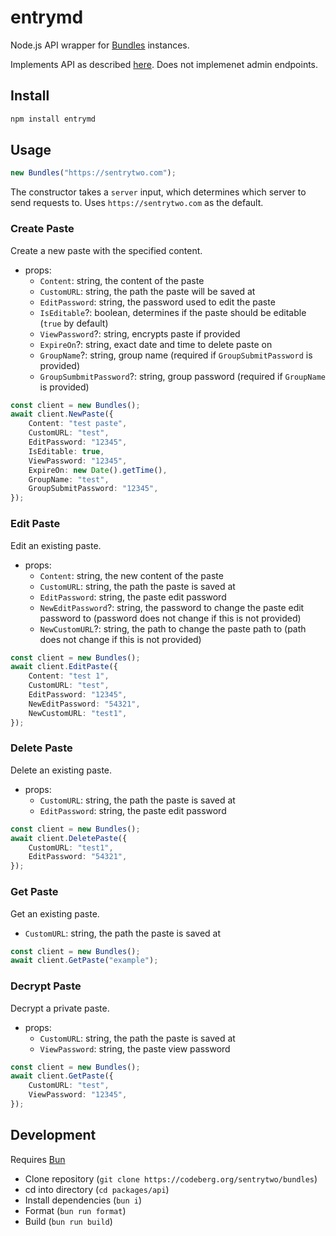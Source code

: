 # entrymd

Node.js API wrapper for [Bundles](https://codeberg.org/sentrytwo/bundles) instances.

Implements API as described [here](https://sentrytwo.com/what#api). Does not implemenet admin endpoints.

## Install

```bash
npm install entrymd
```

## Usage

```typescript
new Bundles("https://sentrytwo.com");
```

The constructor takes a `server` input, which determines which server to send requests to. Uses `https://sentrytwo.com` as the default.

### Create Paste

Create a new paste with the specified content.

- props:
    - `Content`: string, the content of the paste
    - `CustomURL`: string, the path the paste will be saved at
    - `EditPassword`: string, the password used to edit the paste
    - `IsEditable`?: boolean, determines if the paste should be editable (`true` by default)
    - `ViewPassword`?: string, encrypts paste if provided
    - `ExpireOn`?: string, exact date and time to delete paste on
    - `GroupName`?: string, group name (required if `GroupSubmitPassword` is provided)
    - `GroupSumbmitPassword`?: string, group password (required if `GroupName` is provided)

```typescript
const client = new Bundles();
await client.NewPaste({
    Content: "test paste",
    CustomURL: "test",
    EditPassword: "12345",
    IsEditable: true,
    ViewPassword: "12345",
    ExpireOn: new Date().getTime(),
    GroupName: "test",
    GroupSubmitPassword: "12345",
});
```

### Edit Paste

Edit an existing paste.

- props:
    - `Content`: string, the new content of the paste
    - `CustomURL`: string, the path the paste is saved at
    - `EditPassword`: string, the paste edit password
    - `NewEditPassword`?: string, the password to change the paste edit password to (password does not change if this is not provided)
    - `NewCustomURL`?: string, the path to change the paste path to (path does not change if this is not provided)

```typescript
const client = new Bundles();
await client.EditPaste({
    Content: "test 1",
    CustomURL: "test",
    EditPassword: "12345",
    NewEditPassword: "54321",
    NewCustomURL: "test1",
});
```

### Delete Paste

Delete an existing paste.

- props:
    - `CustomURL`: string, the path the paste is saved at
    - `EditPassword`: string, the paste edit password

```typescript
const client = new Bundles();
await client.DeletePaste({
    CustomURL: "test1",
    EditPassword: "54321",
});
```

### Get Paste

Get an existing paste.

- `CustomURL`: string, the path the paste is saved at

```typescript
const client = new Bundles();
await client.GetPaste("example");
```

### Decrypt Paste

Decrypt a private paste.

- props:
    - `CustomURL`: string, the path the paste is saved at
    - `ViewPassword`: string, the paste view password

```typescript
const client = new Bundles();
await client.GetPaste({
    CustomURL: "test",
    ViewPassword: "12345",
});
```

## Development

Requires [Bun](https://bun.sh)

- Clone repository (`git clone https://codeberg.org/sentrytwo/bundles`)
- cd into directory (`cd packages/api`)
- Install dependencies (`bun i`)
- Format (`bun run format`)
- Build (`bun run build`)
